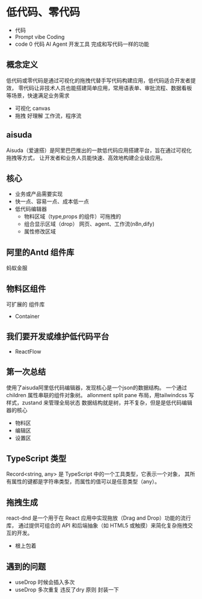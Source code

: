 # 低代码、零代码
- 代码
- Prompt vibe Coding
- code
  0 代码 AI Agent 开发工具
  完成和写代码一样的功能

## 概念定义
低代码或零代码是通过可视化的拖拽代替手写代码构建应用，低代码适合开发者提效，
零代码让非技术人员也能搭建简单应用，常用语表单、审批流程、数据看板等场景，快速满足业务需求
- 可视化 canvas
- 拖拽 好理解 工作流，程序流

## aisuda
Aisuda（爱速搭）是阿里巴巴推出的一款低代码应用搭建平台，旨在通过可视化拖拽等方式，
让开发者和业务人员能快速、高效地构建企业级应用。

## 核心
- 业务或产品需要实现
- 快一点、容易一点、成本低一点
- 低代码编辑器
     - 物料区域（type,props 的组件）可拖拽的
     - 组合显示区域（drop） 网页、agent、工作流(n8n,dify)
     - 属性修改区域

## 阿里的Antd 组件库
 蚂蚁金服

## 物料区组件
   可扩展的 组件库
   - Container     

## 我们要开发或维护低代码平台 
- ReactFlow 

## 第一次总结
使用了aisuda阿里低代码编辑器，发现核心是一个json的数据结构。
一个通过children 属性串联的组件对象树。
allonment split pane 布局，用tailwindcss 写样式，zustand
来管理全局状态
数据结构就是树，并不复杂，但是是低代码编辑器的核心
- 物料区
- 编辑区
- 设置区


## TypeScript 类型
Record<string, any> 是 TypeScript 中的一个工具类型，它表示一个对象，
其所有属性的键都是字符串类型，而属性的值可以是任意类型（any）。

## 拖拽生成
react-dnd 是一个用于在 React 应用中实现拖放（Drag and Drop）功能的流行库，
通过提供可组合的 API 和后端抽象（如 HTML5 或触摸）来简化复杂拖拽交互的开发。
- 根上包着

## 遇到的问题
- useDrop 时候会插入多次 
- useDrop 多次重复
  违反了dry 原则
  封装一下